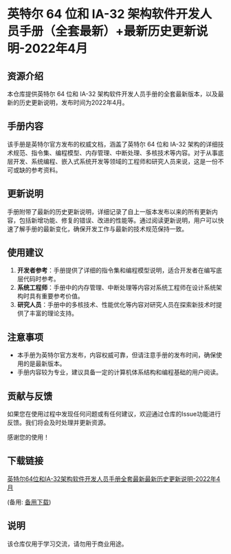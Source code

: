# 英特尔 64 位和 IA-32 架构软件开发人员手册（全套最新）+最新历史更新说明-2022年4月

## 资源介绍

本仓库提供英特尔 64 位和 IA-32 架构软件开发人员手册的全套最新版本，以及最新的历史更新说明，发布时间为2022年4月。

## 手册内容

该手册是英特尔官方发布的权威文档，涵盖了英特尔 64 位和 IA-32 架构的详细技术规范、指令集、编程模型、内存管理、中断处理、多核技术等内容。对于从事底层开发、系统编程、嵌入式系统开发等领域的工程师和研究人员来说，这是一份不可或缺的参考资料。

## 更新说明

手册附带了最新的历史更新说明，详细记录了自上一版本发布以来的所有更新内容，包括新增功能、修复的错误、改进的性能等。通过阅读更新说明，用户可以快速了解手册的最新变化，确保开发工作与最新的技术规范保持一致。

## 使用建议

1. **开发者参考**：手册提供了详细的指令集和编程模型说明，适合开发者在编写底层代码时参考。
2. **系统工程师**：手册中的内存管理、中断处理等内容对系统工程师在设计系统架构时具有重要参考价值。
3. **研究人员**：手册中的多核技术、性能优化等内容对研究人员在探索新技术时提供了丰富的理论支持。

## 注意事项

- 本手册为英特尔官方发布，内容权威可靠，但请注意手册的发布时间，确保使用的是最新版本。
- 手册内容较为专业，建议具备一定的计算机体系结构和编程基础的用户阅读。

## 贡献与反馈

如果您在使用过程中发现任何问题或有任何建议，欢迎通过仓库的Issue功能进行反馈。我们将会及时处理并更新资源。

感谢您的使用！

## 下载链接
[英特尔64位和IA-32架构软件开发人员手册全套最新最新历史更新说明-2022年4月](https://pan.quark.cn/s/a48b99ee6a64) 

(备用: [备用下载](https://pan.baidu.com/s/1t7zeUOAfcnEbgCCFlFyjQw?pwd=1234))

## 说明

该仓库仅用于学习交流，请勿用于商业用途。

